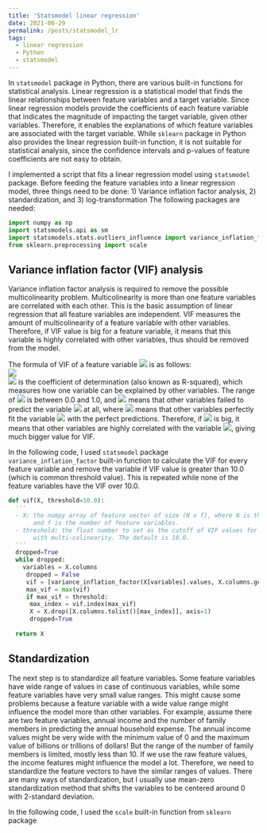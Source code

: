 ```yaml
---
title: 'Statsmodel linear regression'
date: 2021-06-29
permalink: /posts/statsmodel_lr
tags:
  - linear regression
  - Python
  - statsmodel
---
```


In `statsmodel` package in Python, there are various built-in functions for statistical analysis. Linear regression is a statistical model that finds the linear relationships between feature variables and a target variable. Since linear regression models provide the coefficients of each feature variable that indicates the magnitude of impacting the target variable, given other variables. Therefore, it enables the explanations of which feature variables are associated with the target variable. While `sklearn` package in Python also provides the linear regression built-in function, it is not suitable for statistical analysis, since the confidence intervals and p-values of feature coefficients are not easy to obtain.

I implemented a script that fits a linear regression model using `statsmodel` package. Before feeding the feature variables into a linear regression model, three things need to be done: 1) Variance inflation factor analysis, 2) standardization, and 3) log-transformation
The following packages are needed:
```python
import numpy as np
import statsmodels.api as sm
import statsmodels.stats.outliers_influence import variance_inflation_factor
from sklearn.preprocessing import scale
```

## Variance inflation factor (VIF) analysis
Variance inflation factor analysis is required to remove the possible multicolinearity problem. Multicolinearity is more than one feature variables are correlated with each other. This is the basic assumption of linear regression that all feature variables are independent. VIF measures the amount of multicolinearity of a feature variable with other variables. Therefore, if VIF value is big for a feature variable, it means that this variable is highly correlated with other variables, thus should be removed from the model.

The formula of VIF of a feature variable <img src="https://render.githubusercontent.com/render/math?math=i"> is as follows:<br>
<img src="https://render.githubusercontent.com/render/math?math=VIF_{i} = \frac{1}{1-R_{i}^2}"><br>
<img src="https://render.githubusercontent.com/render/math?math=R_{i}^2"> is the coefficient of determination (also known as R-squared), which measures how one variable can be explained by other variables. The range of <img src="https://render.githubusercontent.com/render/math?math=R_{i}^2"> is between 0.0 and 1.0, and <img src="https://render.githubusercontent.com/render/math?math=R_{i}^2 = 0.0"> means that other variables failed to predict the variable <img src="https://render.githubusercontent.com/render/math?math=i"> at all, where <img src="https://render.githubusercontent.com/render/math?math=R_{i}^2 = 1.0"> means that other variables perfectly fit the variable <img src="https://render.githubusercontent.com/render/math?math=i"> with the perfect predictions.
Therefore, if <img src="https://render.githubusercontent.com/render/math?math=R_{i}^2"> is big, it means that other variables are highly correlated with the variable <img src="https://render.githubusercontent.com/render/math?math=i">, giving much bigger value for VIF.

In the following code, I used `statsmodel` package `variance_inflation_factor` built-in function to calculate the VIF for every feature variable and remove the variable if VIF value is greater than 10.0 (which is common threshold value). This is repeated while none of the feature variables have the VIF over 10.0.

```python
def vif(X, threshold=10.0):
  '''
  - X: the numpy array of feature vector of size (N x f), where N is the number of instances 
       and f is the number of feature variables.
  - threshold: the float number to set as the cutoff of VIF values for removing feature variables 
       with multi-colinearity. The default is 10.0.
  '''
  dropped=True
  while dropped:
    variables = X.columns
     dropped = False
     vif = [variance_inflation_factor(X[variables].values, X.columns.get_loc(var)) for var in X.columns]
     max_vif = max(vif)
     if max_vif > threshold:
      max_index = vif.index(max_vif)
      X = X.drop([X.columns.tolist()[max_index]], axis=1)
      dropped=True
      
  return X

```

## Standardization
The next step is to standardize all feature variables. Some feature variables have wide range of values in case of continuous variables, while some feature variables have very small value ranges. This might cause some problems because a feature variable with a wide value range might influence the model more than other variables. For example, assume there are two feature variables, annual income and the number of family members in predicting the annual household expense.
The annual income values might be very wide with the minimum value of 0 and the maximum value of billions or trillions of dollars! But the range of the number of family members is limited, mostly less than 10.
If we use the raw feature values, the income features might influence the model a lot. Therefore, we need to standardize the feature vectors to have the similar ranges of values.
There are many ways of standardization, but I usually use mean-zero standardization method that shifts the variables to be centered around 0 with 2-standard deviation.

In the following code, I used the `scale` built-in function from `sklearn` package



